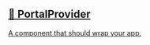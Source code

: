 ## [📄️<!-- --> <!-- -->PortalProvider](/react-native-teleport/pr-preview/pr-21/docs/api/components/portal-provider.md)

[A component that should wrap your app.](/react-native-teleport/pr-preview/pr-21/docs/api/components/portal-provider.md)
